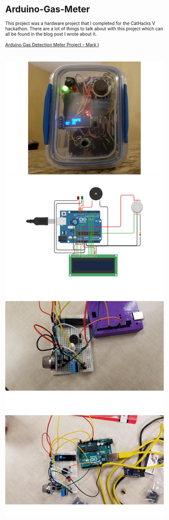 # Arduino-Gas-Meter
This project was a hardware project that I completed for the CatHacks V hackathon. There are a lot of things to talk about with this project which can all be found in the blog post I wrote about it.
<br>
<br>
[Arduino Gas Detection Meter Project - Mark I](http://santini.io/blog/arduino-gas-detection-meter-project-mark-i)

<br>

![](https://github.com/npsantini/Arduino-Gas-Meter/blob/master/gas-meter.jpg?raw=true)
![](https://github.com/npsantini/Arduino-Gas-Meter/blob/master/gas-meter-schematic.jpg?raw=true)
![](https://github.com/npsantini/Arduino-Gas-Meter/blob/master/gas-meter-prototype.jpg?raw=true)
![](https://github.com/npsantini/Arduino-Gas-Meter/blob/master/gas-meter-prototype-2.jpg?raw=true)
